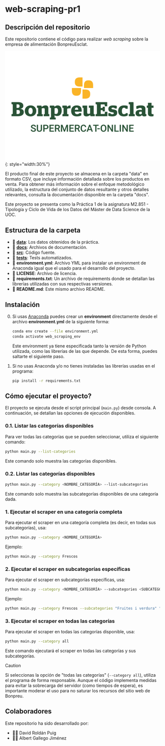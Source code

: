# web-scraping-pr1

## Descripción del repositorio

Este repositorio contiene el código para realizar _web scraping_ sobre la empresa de alimentación BonpreuEsclat.

![alt text](image.png){: style="width:30%"}

El producto final de este proyecto se almacena en la carpeta "data" en formato CSV, que incluye información detallada sobre los productos en venta. Para obtener más información sobre el enfoque metodológico utilizado, la estructura del conjunto de datos resultante y otros detalles relevantes, consulta la documentación disponible en la carpeta "docs".

Este proyecto se presenta como la Práctica 1 de la asignatura M2.851 - Tipología y Ciclo de Vida de los Datos del Máster de Data Science de la UOC.

## Estructura de la carpeta

- 📂 [**data**]("data/"): Los datos obtenidos de la práctica.
- 📂 **[docs]()**: Archivos de documentación.
- 📂 **[src]()**: Código fuente.
- 📂 **[tests]()**: Tests automatizados.
- 📄 **environment.yml**: Archivo YML para instalar un environment de Anaconda igual que el usado para el desarrollo del proyecto.
- 📄 **LICENSE**: Archivo de licencia.
- 📄 **requirements.txt**: Un archivo de requirements donde se detallan las librerías utilizadas con sus respectivas versiones.
- 📄 **README.md**: Este mismo archivo README.

## Instalación

0. Si usas [Anaconda](https://www.anaconda.com/) puedes crear un **environment** directamente desde el archivo **environment.yml** de la siguiente forma:
      ``` bash
      conda env create --file environment.yml
      conda activate web_scraping_env
      ```
   Este environment ya tiene especificada tanto la versión de Python utilizada, como las librerías de las que depende. De esta forma, puedes saltarte el siguiente paso. 
   <br>

1. Si no usas Anaconda y/o no tienes instaladas las librerías usadas en el programa:
      ``` bash
      pip install -r requirements.txt
      ```

## Cómo ejecutar el proyecto?

El proyecto se ejecuta desde el script principal (``main.py``) desde consola. A continuación, se detallan las opciones de ejecución disponibles.

### 0.1. Listar las categorías disponibles

Para ver todas las categorías que se pueden seleccionar, utiliza el siguiente comando:

```bash
python main.py --list-categories
```
Este comando solo muestra las categorías disponibles.

### 0.2. Listar las categorías disponibles

```bash
python main.py --category <NOMBRE_CATEGORÍA> --list-subcategories
```
Este comando solo muestra las subcategorías disponibles de una categoría dada.

### 1. Ejecutar el scraper en una categoría completa

Para ejecutar el scraper en una categoría completa (es decir, en todas sus subcategorías), usa:

```bash
python main.py --category <NOMBRE_CATEGORÍA>
```

Ejemplo:

```bash
python main.py --category Frescos
```

### 2. Ejecutar el scraper en subcategorías específicas

Para ejecutar el scraper en subcategorías específicas, usa:

```bash
python main.py --category <NOMBRE_CATEGORÍA> --subcategories <SUBCATEGORÍA_1> <SUBCATEGORÍA_2>
```

Ejemplo:

```bash
python main.py --category Frescos --subcategories "Fruites i verdura" "Xarcuteria"
```

### 3. Ejecutar el scraper en todas las categorías

Para ejecutar el scraper en todas las categorías disponible, usa:

```bash
python main.py --category all
```

Este comando ejecutará el scraper en todas las categorías y sus subcategorías.

> [!CAUTION]
>Si seleccionas la opción de "todas las categorías" (`--category all`), utiliza el programa de forma responsable. Aunque el código implementa medidas para evitar la sobrecarga del servidor (como tiempos de espera), es importante moderar el uso para no saturar los recursos del sitio web de Bonpreu.


## Colaboradores
Este repositorio ha sido desarrollado por:
- 👨‍💻 David Roldán Puig
- 👨‍💻 Albert Gallego Jiménez